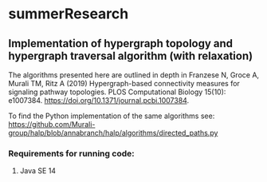 # summerResearch
## Implementation of hypergraph topology and hypergraph traversal algorithm (with relaxation) 

The algorithms presented here are outlined in depth in Franzese N, Groce A, Murali TM, Ritz A (2019) Hypergraph-based connectivity measures for signaling pathway topologies. PLOS Computational Biology 15(10): e1007384. https://doi.org/10.1371/journal.pcbi.1007384. 

To find the Python implementation of the same algorithms see: https://github.com/Murali-group/halp/blob/annabranch/halp/algorithms/directed_paths.py

### Requirements for running code: 
1. Java SE 14 

